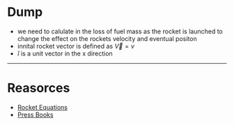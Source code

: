 # Dump
- we need to calulate in the loss of fuel mass as the rocket is launched to change the effect on the rockets velocity and eventual positon
-  innital rocket vector is defined as $\vec{V} = v$
- $\hat{i}$ is a unit vector in the x direction 






---
# Reasorces

- [Rocket Equations](https://www.grc.nasa.gov/WWW/K-12/rocket/rktpow.html)
- [Press Books](https://pressbooks.online.ucf.edu/osuniversityphysics/chapter/9-7-rocket-propulsion/#:~:text=mim)